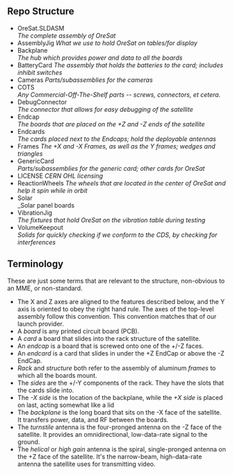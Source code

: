 ## Repo Structure
- OreSat.SLDASM  
_The complete assembly of OreSat_
- AssemblyJig
_What we use to hold OreSat on tables/for display_
- Backplane  
_The hub which provides power and data to all the boards_
- BatteryCard 
_The assembly that holds the batteries to the card; includes inhibit switches_
- Cameras
_Parts/subassemblies for the cameras_
- COTS  
_Any Commercial-Off-The-Shelf parts -- screws, connectors, et cetera._
- DebugConnector  
_The connector that allows for easy debugging of the satellite_
- Endcap  
_The boards that are placed on the +Z and -Z ends of the satellite_
- Endcards  
_The cards placed next to the Endcaps; hold the deployable antennas_
- Frames
_The +X and -X Frames, as well as the Y frames; wedges and triangles_
- GenericCard  
_Parts/subassemblies for the generic card; other cards for OreSat_
- LICENSE 
_CERN OHL licensing_
- ReactionWheels
_The wheels that are located in the center of OreSat and help it spin while in orbit_
- Solar  
_Solar panel boards
- VibrationJig  
_The fixtures that hold OreSat on the vibration table during testing_
- VolumeKeepout  
_Solids for quickly checking if we conform to the CDS, by checking for interferences_


## Terminology
These are just some terms that are relevant to the structure, non-obvious to an MME, or non-standard.  
- The X and Z axes are aligned to the features described below, and the Y axis is oriented to obey the right hand rule. The axes of the top-level assembly follow this convention. This convention matches that of our launch provider.
- A _board_ is any printed circuit board (PCB).
- A _card_ a board that slides into the rack structure of the satellite.
- An _endcap_ is a board that is screwed onto one of the +/-Z faces.
- An _endcard_ is a card that slides in under the +Z EndCap or above the -Z EndCap.
- _Rack_ and _structure_ both refer to the assembly of aluminum _frames_ to which all the boards mount.
- The _sides_ are the +/-Y components of the rack. They have the slots that the cards slide into.
- The _-X side_ is the location of the backplane, while the _+X side_ is placed on last, acting somewhat like a lid
- The _backplane_ is the long board that sits on the -X face of the satellite. It transfers power, data, and RF between the boards.
- The _turnstile_ antenna is the four-pronged antenna on the -Z face of the satellite. It provides an omnidirectional, low-data-rate signal to the ground.
- The _helical_ or _high gain_ antenna is the spiral, single-pronged antenna on the +Z face of the satellite. It's the narrow-beam, high-data-rate antenna the satellite uses for transmitting video.